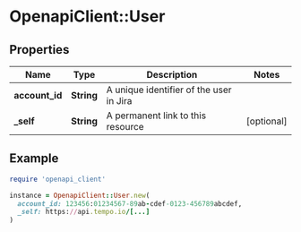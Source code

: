 # OpenapiClient::User

## Properties

| Name | Type | Description | Notes |
| ---- | ---- | ----------- | ----- |
| **account_id** | **String** | A unique identifier of the user in Jira |  |
| **_self** | **String** | A permanent link to this resource | [optional] |

## Example

```ruby
require 'openapi_client'

instance = OpenapiClient::User.new(
  account_id: 123456:01234567-89ab-cdef-0123-456789abcdef,
  _self: https://api.tempo.io/[...]
)
```

